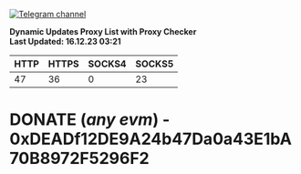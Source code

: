[![Telegram channel](https://img.shields.io/endpoint?url=https://runkit.io/damiankrawczyk/telegram-badge/branches/master?url=https://t.me/n4z4v0d)](https://t.me/n4z4v0d) 

**Dynamic Updates Proxy List with Proxy Checker**  
**Last Updated: 16.12.23 03:21**

| HTTP        | HTTPS        | SOCKS4        | SOCKS5        |
|-------------|--------------|---------------|---------------|
| 47 | 36 | 0 | 23 |


# DONATE (_any evm_) - 0xDEADf12DE9A24b47Da0a43E1bA70B8972F5296F2
